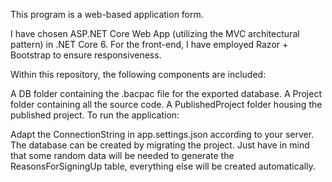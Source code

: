 This program is a web-based application form.

I have chosen ASP.NET Core Web App (utilizing the MVC architectural pattern) in .NET Core 6.
For the front-end, I have employed Razor + Bootstrap to ensure responsiveness.

Within this repository, the following components are included:

A DB folder containing the .bacpac file for the exported database.
A Project folder containing all the source code.
A PublishedProject folder housing the published project.
To run the application:

Adapt the ConnectionString in app.settings.json according to your server.
The database can be created by migrating the project. Just have in mind that some random data will be needed to generate the ReasonsForSigningUp table, everything else will be created automatically.
